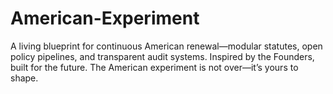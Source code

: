 # American-Experiment
A living blueprint for continuous American renewal—modular statutes, open policy pipelines, and transparent audit systems. Inspired by the Founders, built for the future. The American experiment is not over—it’s yours to shape.

